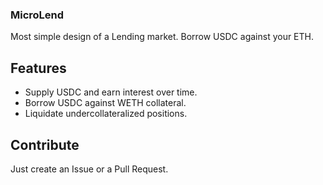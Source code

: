 ### MicroLend

Most simple design of a Lending market. Borrow USDC against your ETH.

## Features

- Supply USDC and earn interest over time.
- Borrow USDC against WETH collateral.
- Liquidate undercollateralized positions. 

## Contribute

Just create an Issue or a Pull Request.
